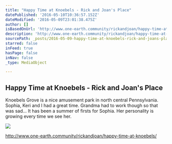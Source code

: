 ```yaml
---
title: "Happy Time at Knoebels - Rick and Joan's Place"
datePublished: '2016-05-10T10:36:57.152Z'
dateModified: '2016-05-09T23:01:38.475Z'
author: []
isBasedOnUrl: 'http://www.one-earth.community/rickandjoan/happy-time-at-knoebels/'
description: 'http://www.one-earth.community/rickandjoan/happy-time-at-knoebels/'
sourcePath: _posts/2016-05-09-happy-time-at-knoebels-rick-and-joans-place.md
starred: false
inFeed: true
hasPage: false
inNav: false
_type: MediaObject

---
```

<article style=""><h1>Happy Time at Knoebels - Rick and Joan's Place</h1><p>Knoebels Grove is a nice amusement park in north central Pennsylvania. Sophia, Keri and I had a great time. Grandma had to work though so that was sad... It has been a summer of firsts for Sophia. Her personality is growing every time we see her.</p><img src="http://www.one-earth.community/rickandjoan/wp-content/uploads/sites/11/2015/08/image3.jpg" /></article>

http://www.one-earth.community/rickandjoan/happy-time-at-knoebels/